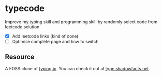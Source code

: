 # typecode
Improve my typing skill and programming skill by randomly select code from leetcode solution

- [x] Add leetcode links (kind of done)
- [ ] Optimise complete page and how to switch

## Resource
A FOSS clone of [typing.io](https://typing.io). You can check it out at [type.shadowfacts.net](https://type.shadowfacts.net).
